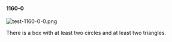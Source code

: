 #### 1160-0
![test-1160-0-0.png](https://github.com/lil-lab/nlvr/raw/master/nlvr/test/images/6/test-1160-0-0.png "test-1160-0-0.png")

There is a box with at least two circles and at least two triangles.